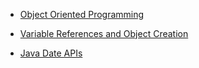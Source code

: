 
* [Object Oriented Programming](files/01-Object-Oriented-Programming-Intro.md)

<!-- * [Using Predefined Classes Of Java](files/02-Using-Predefined-Classes-Of-Java.md) -->

* [Variable References and Object Creation](files/02-Variable-Reference-And-Object-Creation.md)

* [Java Date APIs](files/03-Java-Data-APIs.md)